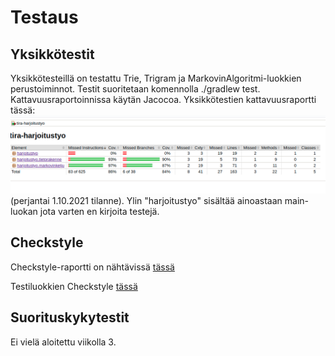 # Testaus

## Yksikkötestit
Yksikkötesteillä on testattu Trie, Trigram ja MarkovinAlgoritmi-luokkien perustoiminnot.
Testit suoritetaan komennolla ./gradlew test. Kattavuusraportoinnissa käytän Jacocoa.
Yksikkötestien kattavuusraportti tässä: ![kattavuusraportti](https://github.com/IidaHamalainen/tira-harjoitustyo/blob/main/dokumentaatio/Kuvat/testikattavuus01102021.png) (perjantai 1.10.2021 tilanne). Ylin "harjoitustyo" sisältää ainoastaan main-luokan jota varten en kirjoita testejä.



## Checkstyle
Checkstyle-raportti on nähtävissä [tässä](https://github.com/IidaHamalainen/tira-harjoitustyo/blob/main/dokumentaatio/Kuvat/checkstyle25092021.png)

Testiluokkien Checkstyle [tässä](https://github.com/IidaHamalainen/tira-harjoitustyo/blob/main/dokumentaatio/Kuvat/checkstyle_test25092021.png)

## Suorituskykytestit
Ei vielä aloitettu viikolla 3.
